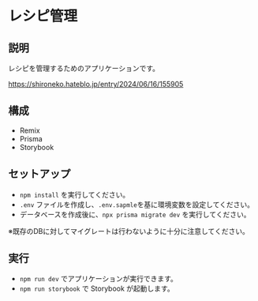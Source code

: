 # レシピ管理

## 説明

レシピを管理するためのアプリケーションです。

https://shironeko.hateblo.jp/entry/2024/06/16/155905

## 構成

- Remix
- Prisma
- Storybook

## セットアップ

- `npm install` を実行してください。
- `.env` ファイルを作成し、`.env.sapmle`を基に環境変数を設定してください。
- データベースを作成後に、`npx prisma migrate dev` を実行してください。

※既存のDBに対してマイグレートは行わないように十分に注意してください。

## 実行

- `npm run dev` でアプリケーションが実行できます。
- `npm run storybook` で Storybook が起動します。